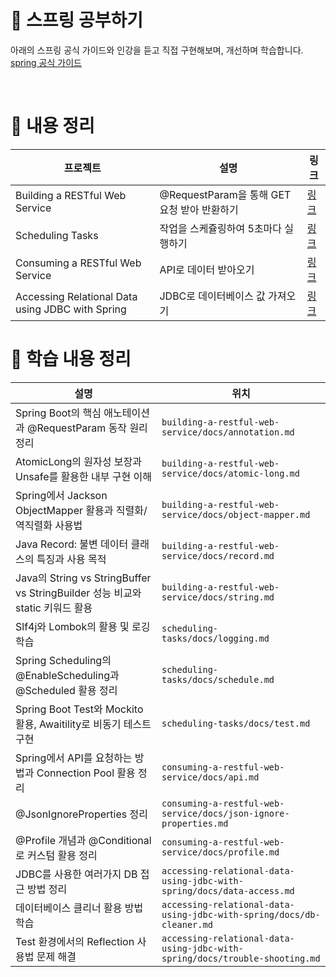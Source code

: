 # 🍃 스프링 공부하기

아래의 스프링 공식 가이드와 인강을 듣고 직접 구현해보며, 개선하며 학습합니다.<br/>
[spring 공식 가이드](https://spring.io/guides)

<br/>

# 🍃 내용 정리

|프로젝트|설명|링크|
|-------|---|-----|
|Building a RESTful Web Service|@RequestParam을 통해 GET 요청 받아 반환하기|[링크](https://spring.io/guides/gs/rest-service)|
|Scheduling Tasks|작업을 스케쥴링하여 5초마다 실행하기|[링크](https://spring.io/guides/gs/scheduling-tasks)|
|Consuming a RESTful Web Service|API로 데이터 받아오기|[링크](https://spring.io/guides/gs/consuming-rest)|
|Accessing Relational Data using JDBC with Spring|JDBC로 데이터베이스 값 가져오기|[링크](https://spring.io/guides/gs/relational-data-access)|

# 🍃 학습 내용 정리
|설명|위치|
|---|-----|
|Spring Boot의 핵심 애노테이션과 @RequestParam 동작 원리 정리|`building-a-restful-web-service/docs/annotation.md`|
|AtomicLong의 원자성 보장과 Unsafe를 활용한 내부 구현 이해|`building-a-restful-web-service/docs/atomic-long.md`|
|Spring에서 Jackson ObjectMapper 활용과 직렬화/역직렬화 사용법|`building-a-restful-web-service/docs/object-mapper.md`|
|Java Record: 불변 데이터 클래스의 특징과 사용 목적|`building-a-restful-web-service/docs/record.md`|
|Java의 String vs StringBuffer vs StringBuilder 성능 비교와 static 키워드 활용|`building-a-restful-web-service/docs/string.md`|
|Slf4j와 Lombok의 활용 및 로깅 학습|`scheduling-tasks/docs/logging.md`|
|Spring Scheduling의 @EnableScheduling과 @Scheduled 활용 정리|`scheduling-tasks/docs/schedule.md`|
|Spring Boot Test와 Mockito 활용, Awaitility로 비동기 테스트 구현|`scheduling-tasks/docs/test.md`|
|Spring에서 API를 요청하는 방법과 Connection Pool 활용 정리|`consuming-a-restful-web-service/docs/api.md`|
|@JsonIgnoreProperties 정리|`consuming-a-restful-web-service/docs/json-ignore-properties.md`|
|@Profile 개념과 @Conditional로 커스텀 활용 정리|`consuming-a-restful-web-service/docs/profile.md`|
|JDBC를 사용한 여러가지 DB 접근 방법 정리|`accessing-relational-data-using-jdbc-with-spring/docs/data-access.md`|
|데이터베이스 클리너 활용 방법 학습|`accessing-relational-data-using-jdbc-with-spring/docs/db-cleaner.md`|
|Test 환경에서의 Reflection 사용법 문제 해결|`accessing-relational-data-using-jdbc-with-spring/docs/trouble-shooting.md`|
